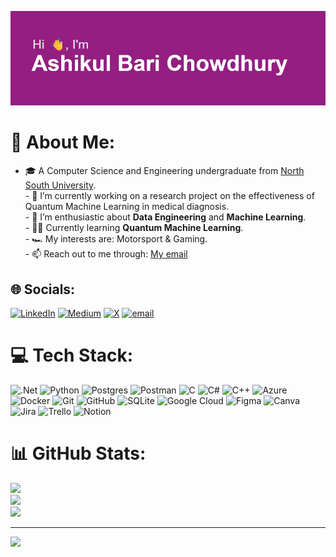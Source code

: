 ![Alt Text](/header.png)

# 💫 About Me:
- 🎓 A Computer Science and Engineering undergraduate from [North South University](https://www.northsouth.edu/).<br>- 🌱 I’m currently working on a research project on the effectiveness of Quantum Machine Learning in medical diagnosis.<br>- 🤔 I’m enthusiastic about **Data Engineering** and **Machine Learning**.<br>- 👨‍💻 Currently learning **Quantum Machine Learning**.<br>- 🏎️ My interests are: Motorsport & Gaming.<br>- 📫 Reach out to me through: [My email](mailto:ashikul.chowdhury@proton.me)


## 🌐 Socials:
[![LinkedIn](https://img.shields.io/badge/LinkedIn-%230077B5.svg?logo=linkedin&logoColor=white)](https://linkedin.com/in/ashikulbarichy) [![Medium](https://img.shields.io/badge/Medium-12100E?logo=medium&logoColor=white)](https://medium.com/@ashikulbarichy) [![X](https://img.shields.io/badge/X-black.svg?logo=X&logoColor=white)](https://x.com/brownkid_sami) [![email](https://img.shields.io/badge/Email-D14836?logo=gmail&logoColor=white)](mailto:ashikul.chowdhury@proton.me) 

# 💻 Tech Stack:
![.Net](https://img.shields.io/badge/.NET-5C2D91?style=for-the-badge&logo=.net&logoColor=white) ![Python](https://img.shields.io/badge/python-3670A0?style=for-the-badge&logo=python&logoColor=ffdd54) ![Postgres](https://img.shields.io/badge/postgres-%23316192.svg?style=for-the-badge&logo=postgresql&logoColor=white) ![Postman](https://img.shields.io/badge/Postman-FF6C37?style=for-the-badge&logo=postman&logoColor=white) ![C](https://img.shields.io/badge/c-%2300599C.svg?style=for-the-badge&logo=c&logoColor=white) ![C#](https://img.shields.io/badge/c%23-%23239120.svg?style=for-the-badge&logo=csharp&logoColor=white) ![C++](https://img.shields.io/badge/c++-%2300599C.svg?style=for-the-badge&logo=c%2B%2B&logoColor=white) ![Azure](https://img.shields.io/badge/azure-%230072C6.svg?style=for-the-badge&logo=microsoftazure&logoColor=white) ![Docker](https://img.shields.io/badge/docker-%230db7ed.svg?style=for-the-badge&logo=docker&logoColor=white) ![Git](https://img.shields.io/badge/git-%23F05033.svg?style=for-the-badge&logo=git&logoColor=white) ![GitHub](https://img.shields.io/badge/github-%23121011.svg?style=for-the-badge&logo=github&logoColor=white) ![SQLite](https://img.shields.io/badge/sqlite-%2307405e.svg?style=for-the-badge&logo=sqlite&logoColor=white) ![Google Cloud](https://img.shields.io/badge/GoogleCloud-%234285F4.svg?style=for-the-badge&logo=google-cloud&logoColor=white) ![Figma](https://img.shields.io/badge/figma-%23F24E1E.svg?style=for-the-badge&logo=figma&logoColor=white) ![Canva](https://img.shields.io/badge/Canva-%2300C4CC.svg?style=for-the-badge&logo=Canva&logoColor=white) ![Jira](https://img.shields.io/badge/jira-%230A0FFF.svg?style=for-the-badge&logo=jira&logoColor=white) ![Trello](https://img.shields.io/badge/Trello-%23026AA7.svg?style=for-the-badge&logo=Trello&logoColor=white) ![Notion](https://img.shields.io/badge/Notion-%23000000.svg?style=for-the-badge&logo=notion&logoColor=white)
# 📊 GitHub Stats:
![](https://github-readme-stats.vercel.app/api?username=ashikulbarichy&theme=dark&hide_border=false&include_all_commits=true&count_private=false)<br/>
![](https://nirzak-streak-stats.vercel.app/?user=ashikulbarichy&theme=dark&hide_border=false)<br/>
![](https://github-readme-stats.vercel.app/api/top-langs/?username=ashikulbarichy&theme=dark&hide_border=false&include_all_commits=true&count_private=false&layout=compact)

---
[![](https://visitcount.itsvg.in/api?id=ashikulbarichy&icon=0&color=0)](https://visitcount.itsvg.in)
